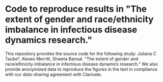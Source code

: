# Code to reproduce results in "The extent of gender and race/ethnicity imbalance in infectious disease dynamics research."

This repository provides the source code for the following study: Juliana C Taube*, Alexes Merritt, Shweta Bansal. "The extent of gender and race/ethnicity imbalance in infectious disease dynamics research." We also provide anonymized data to reproduce the figures in the text in compliance with our data-sharing agreement with Clarivate.

